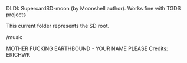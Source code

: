 DLDI: SupercardSD-moon (by Moonshell author). Works fine with TGDS projects

This current folder represents the SD root.

/music

MOTHER FUCKING EARTHBOUND - YOUR NAME PLEASE Credits: ERICHWK